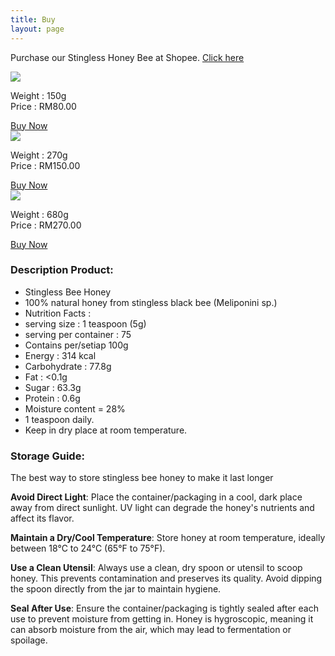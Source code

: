 ```yaml
---
title: Buy
layout: page
---
```

Purchase our Stingless Honey Bee at Shopee. [Click here](https://shopee.com.my/braineypremium?categoryId=100629&entryPoint=ShopByPDP&itemId=20266846592)

<!-- <a href="https://shopee.com.my/braineypremium?categoryId=100629&entryPoint=ShopByPDP&itemId=20266846592">
    <img src="{{ "/assets/shopee.png" | relative_url}}">
</a> -->

<div class="product-div">
    <div class="product-item">
        <a href="https://shopee.com.my/150G-BRAINEY-Madu-Kelulut-PREMIUM-(READY-STOCK)-i.475952664.4094890045?sp_atk=95a175f0-2495-4d9e-816c-8468c3136799"><img src="{{ "/assets/product1.jpg" | relative_url}}"></a>
        <p>Weight : 150g <br>
        Price : RM80.00</p>
        <a class="button" href="https://shopee.com.my/150G-BRAINEY-Madu-Kelulut-PREMIUM-(READY-STOCK)-i.475952664.4094890045?sp_atk=95a175f0-2495-4d9e-816c-8468c3136799">Buy Now</a>
    </div>
    <div class="product-item">
        <a href="https://shopee.com.my/270G-BRAINEY-Madu-Kelulut-PREMIUM-(READY-STOCK)-i.475952664.20732870860?sp_atk=69507d75-84f8-484a-a04f-f2de65248bce"><img src="{{ "/assets/product2.jpg" | relative_url}}"></a>
          <p>Weight : 270g <br>Price : RM150.00</p>
        <a class="button" href="https://shopee.com.my/270G-BRAINEY-Madu-Kelulut-PREMIUM-(READY-STOCK)-i.475952664.20732870860?sp_atk=69507d75-84f8-484a-a04f-f2de65248bce">Buy Now</a>
    </div>
    <div class="product-item">
        <a href="https://shopee.com.my/680G-BRAINEY-Madu-Kelulut-PREMIUM-(READY-STOCK)-i.475952664.20266846592?sp_atk=9b986baf-7fe5-4fd4-bbb8-ec506e294efa"><img src="{{ "/assets/product3.jpg" | relative_url}}"></a>
        <p>Weight : 680g <br>Price : RM270.00</p>
        <a class="button" href="https://shopee.com.my/680G-BRAINEY-Madu-Kelulut-PREMIUM-(READY-STOCK)-i.475952664.20266846592?sp_atk=9b986baf-7fe5-4fd4-bbb8-ec506e294efa">Buy Now</a>
    </div>
</div>

### Description Product:

- Stingless Bee Honey
- 100% natural honey from stingless black bee (Meliponini sp.)
- Nutrition Facts :
- serving size : 1 teaspoon (5g)
- serving per container : 75
- Contains per/setiap 100g
- Energy : 314 kcal
- Carbohydrate : 77.8g
- Fat : <0.1g
- Sugar : 63.3g
- Protein : 0.6g
- Moisture content = 28%
- 1 teaspoon daily.
- Keep in dry place at room temperature.


### Storage Guide: 
The best way to store stingless bee honey to make it last longer

__Avoid Direct Light__: Place the container/packaging in a cool, dark place away from direct sunlight. UV light can degrade the honey's nutrients and affect its flavor.

__Maintain a Dry/Cool Temperature__: Store honey at room temperature, ideally between 18°C to 24°C (65°F to 75°F).

__Use a Clean Utensil__: Always use a clean, dry spoon or utensil to scoop honey. This prevents contamination and preserves its quality. Avoid dipping the spoon directly from the jar to maintain hygiene.

__Seal After Use__: Ensure the container/packaging is tightly sealed after each use to prevent moisture from getting in. Honey is hygroscopic, meaning it can absorb moisture from the air, which may lead to fermentation or spoilage.


<div style="height: 256px">
</div>
